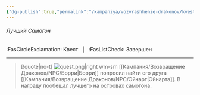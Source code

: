 ```yaml
---
{"dg-publish":true,"permalink":"/kampaniya/vozvrashhenie-drakonov/kvesty/luchshij-samogon/","tags":["quest/completed"],"noteIcon":""}
---
```


###### Лучший Самогон
<span class="sub2">:FasCircleExclamation: Квест &nbsp; | &nbsp; :FasListCheck: Завершен </span>
___

> [!quote|no-t]
>![quest.png|right wm-sm](/img/user/%D0%90%D1%81%D1%81%D0%B5%D1%82%D1%8B/%D0%9A%D0%B0%D1%80%D1%82%D0%B8%D0%BD%D0%BA%D0%B8/%D0%9B%D0%BE%D0%B3%D0%BE/quest.png) [[Кампания/Возвращение Драконов/NPC/Борри\|Борри]] попросил найти его друга [[Кампания/Возвращение Драконов/NPC/Эйнарт\|Эйнарта]]. В награду пообещал лучшего на островах самогона.



